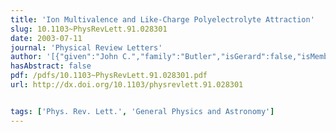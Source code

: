```yaml
---
title: 'Ion Multivalence and Like-Charge Polyelectrolyte Attraction'
slug: 10.1103~PhysRevLett.91.028301
date: 2003-07-11
journal: 'Physical Review Letters'
author: '[{"given":"John C.","family":"Butler","isGerard":false,"isMember":true,"isFirst":false,"isCorresponding":false},{"given":"Thomas","family":"Angelini","isGerard":false,"isMember":true,"isFirst":false,"isCorresponding":false},{"given":"Jay X.","family":"Tang","isGerard":false,"isMember":false,"isFirst":false,"isCorresponding":false},{"given":"Gerard C. L.","family":"Wong","isGerard":true,"isMember":true,"isFirst":false,"isCorresponding":false}]'
hasAbstract: false
pdf: /pdfs/10.1103~PhysRevLett.91.028301.pdf
url: http://dx.doi.org/10.1103/physrevlett.91.028301


tags: ['Phys. Rev. Lett.', 'General Physics and Astronomy']
---
```

<!--truncate-->